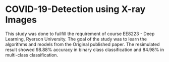 # COVID-19-Detection using X-ray Images # 

This study was done to fuilfill the requirement of course EE8223 - Deep Learning, Ryerson University. The goal of the study was to learn the algorithms and models from the Original published paper. The resimulated result showed 98.88% accuracy in binary class classification and 84.98% in multi-class classification.
